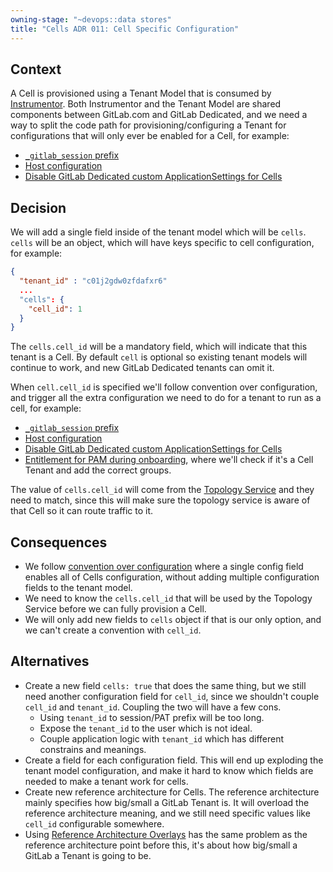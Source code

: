 ```yaml
---
owning-stage: "~devops::data stores"
title: "Cells ADR 011: Cell Specific Configuration"
---
```


<!-- vale gitlab.FutureTense = NO -->

## Context

A Cell is provisioned using a Tenant Model that is consumed by [Instrumentor](https://gitlab.com/gitlab-com/gl-infra/gitlab-dedicated/instrumentor).
Both Instrumentor and the Tenant Model are shared components between GitLab.com and GitLab Dedicated,
and we need a way to split the code path for provisioning/configuring a Tenant for configurations that will only ever be enabled for a Cell, for example:

- [`_gitlab_session` prefix](https://gitlab.com/gitlab-com/gl-infra/production-engineering/-/issues/25621)
- [Host configuration](https://gitlab.com/gitlab-com/gl-infra/production-engineering/-/issues/25622)
- [Disable GitLab Dedicated custom ApplicationSettings for Cells](https://gitlab.com/gitlab-com/gl-infra/production-engineering/-/issues/25661)

## Decision

We will add a single field inside of the tenant model which will be `cells`.
`cells` will be an object, which will have keys specific to cell configuration,
for example:

```json
{
  "tenant_id" : "c01j2gdw0zfdafxr6"
  ...
  "cells": {
    "cell_id": 1
  }
}
```

The `cells.cell_id` will be a mandatory field, which will indicate that this tenant is a Cell.
By default `cell` is optional so existing tenant models will continue to work,
and new GitLab Dedicated tenants can omit it.

When `cell.cell_id` is specified we'll follow convention over configuration,
and trigger all the extra configuration we need to do for a tenant to run as a
cell, for example:

- [`_gitlab_session` prefix](https://gitlab.com/gitlab-com/gl-infra/production-engineering/-/issues/25621)
- [Host configuration](https://gitlab.com/gitlab-com/gl-infra/production-engineering/-/issues/25622)
- [Disable GitLab Dedicated custom ApplicationSettings for Cells](https://gitlab.com/gitlab-com/gl-infra/production-engineering/-/issues/25661)
- [Entitlement for PAM during onboarding](https://gitlab.com/gitlab-com/gl-infra/gitlab-dedicated/instrumentor/-/blob/9addcba3e58e91f443af8e1e82ade4e607964767/gcp/jsonnet/onboard-terraform.jsonnet#L59-71),
    where we'll check if it's a Cell Tenant and add the correct groups.

The value of `cells.cell_id` will come from the [Topology Service](../topology_service.md) and they need to match,
since this will make sure the topology service is aware of that Cell so it can route traffic to it.

## Consequences

- We follow [convention over configuration](../../../workflow/index.md#convention-over-configuration) where a single config field enables all of Cells configuration,
    without adding multiple configuration fields to the tenant model.
- We need to know the `cells.cell_id` that will be used by the Topology Service
    before we can fully provision a Cell.
- We will only add new fields to `cells` object if that is our only option, and
    we can't create a convention with `cell_id`.

## Alternatives

- Create a new field `cells: true` that does the same thing, but we still need
    another configuration field for `cell_id`, since we shouldn't couple
    `cell_id` and `tenant_id`. Coupling the two will have a few cons.
  - Using `tenant_id` to session/PAT prefix will be too long.
  - Expose the `tenant_id` to the user which is not ideal.
  - Couple application logic with `tenant_id` which has different constrains and meanings.
- Create a field for each configuration field. This will end up exploding the
    tenant model configuration, and make it hard to know which fields are needed to
    make a tenant work for cells.
- Create new reference architecture for Cells. The reference architecture mainly
    specifies how big/small a GitLab Tenant is. It will overload the reference
    architecture meaning, and we still need specific values
    like `cell_id` configurable somewhere.
- Using [Reference Architecture Overlays](https://gitlab-com.gitlab.io/gl-infra/gitlab-dedicated/team/engineering/tenant-model.html#reference-architecture-overlays)
    has the same problem as the reference architecture point before this,
    it's about how big/small a GitLab a Tenant is going to be.
